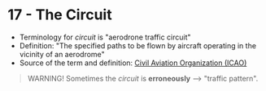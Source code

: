 # 17 - The Circuit
- Terminology for *circuit* is "aerodrone traffic circuit"
- Definition: "The specified paths to be flown by aircraft operating in the vicinity of an aerodrome"
- Source of the term and definition: [Civil Aviation Organization (ICAO)](https://www.icao.int/)

> WARNING! Sometimes the *circuit* is **erroneously** --> "traffic pattern".



